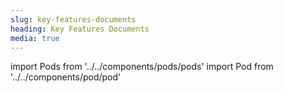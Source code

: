 ```yaml
---
slug: key-features-documents
heading: Key Features Documents
media: true
---
```


import Pods from '../../components/pods/pods'
import Pod from '../../components/pod/pod'

<Pods>
  <Pod externalLink={'/docs/key-features-of-the-beanstalk-junior-individual-savings-account.pdf'} heading={'Beanstalk JISA Key Features'} description={'Key Features of the Beanstalk Junior Individual Savings Account'} type={'isa-terms'}/>
  <Pod externalLink={'/docs/key-features-of-the-beanstalk-individual-savings-account.pdf'} heading={'Beanstalk ISA Key Features'} description={'Key Features of the Beanstalk Individual Savings Account'} type={'isa-terms'}/>
</Pods>